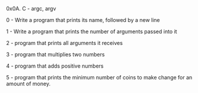 0x0A. C - argc, argv

0 - Write a program that prints its name, followed by a new line

1 - Write a program that prints the number of arguments passed into it

2 - program that prints all arguments it receives

3 - program that multiplies two numbers

4 - program that adds positive numbers

5 - program that prints the minimum number of coins to make change for an amount of money.
